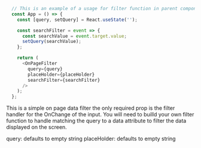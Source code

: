   ```js
    // This is an example of a usage for filter function in parent componentn that can be passed to the OnPageFilter
    const App = () => {
      const [query, setQuery] = React.useState('');

      const searchFilter = event => {
        const searchValue = event.target.value;
        setQuery(searchValue);
      };

      return (
        <OnPageFilter
          query={query}
          placeHolder={placeHolder}
          searchFilter={searchFilter}
        />
      );
    };
  ```

This is a simple on page data filter the only required prop is the filter handler for the OnChange of the input.
You will need to builld your own filter function to handle matching the query to a data attribute to filter the data displayed on the screen.

query: defaults to empty string
placeHolder: defaults to empty string

